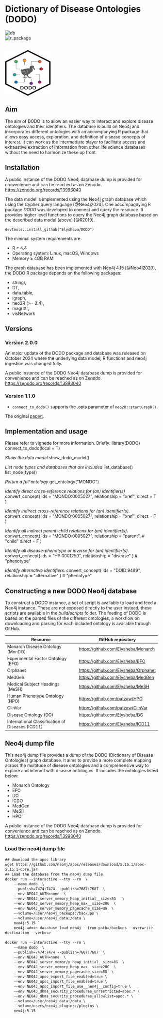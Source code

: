 # Dictionary of Disease Ontologies (DODO)

![db](https://img.shields.io/badge/Database-2.0.0-blue)  
![r_package](https://img.shields.io/badge/R_package-2.0.0-orange) 

</br>

<img src="inst/logo/DODO_hex.png" alt="DODO Logo" width="150" height="150" />

## Aim

The aim of DODO is to allow an easier way to interact and explore disease ontologies and their identifiers. The database is build on Neo4j and incorporates different ontologies with an accompanying R package that allows easy access, exploration, and definition of disease concepts of interest. It can work as the intermediate player to facilitate access and exhaustive extraction of information from other life science databases without the need to harmonize these up front. 

## Installation 

A public instance of the DODO Neo4j database dump is provided for convenience and can be reached as on Zenodo.
https://zenodo.org/records/13993040

The data model is implemented using the Neo4j graph database which using the Cypher query language [@Neo4j2020]. One accompagnying R package *DODO* was developed to connect and query the resource. It provides higher level functions to query the Neo4j graph database based on the described data model (above) [@R2019].

```
devtools::install_github("Elysheba/DODO")
```

The minimal system requirements are: 

- R ≥ 4.4
- Operating system: Linux, macOS, Windows
- Memory ≥ 4GB RAM

The graph database has been implemented with Neo4j 4.15 [@Neo4j2020], the DODO R package depends on the following packages:

-   stringr,
-   DT,
-   data.table,
-   igraph,
-   neo2R (>= 2.4),
-   magrittr,
-   visNetwork


## Versions

### Version 2.0.0

An major update of the DODO package and database was released on October 2024 where the underlying data model, R functions and neo4j ingestion was changed fully.

A public instance of the DODO Neo4j database dump is provided for convenience and can be reached as on Zenodo.
https://zenodo.org/records/13993040

### Version 1.1.0

   - `connect_to_dodo()` supports the .opts parameter of `neo2R::startGraph()`.

The original [paper:](https://doi.org/10.12688/f1000research.25144.1).


## Implementation and usage

Please refer to vignette for more information. Briefly:
library(DODO)
connect_to_dodo(local = T)

*Show the data model*
show_dodo_model()

*List node types and databases that are included*
list_database()
list_node_type()

*Return a full ontology*
get_ontology("MONDO")

*Identify direct cross-reference relations for (an) identifier(s)*
convert_concept(
  ids = "MONDO:0005027",
  relationship = "xref",
  direct = T
)

*Identify indirect cross-reference relations for (an) identifier(s).*
convert_concept(
  ids = "MONDO:0005027",
  relationship = "xref",
  direct = F
)

*Identify all indirect parent-child relations for (an) identifier(s).*
convert_concept(
  ids = "MONDO:0005027",
  relationship = "parent", # "child"
  direct = F
)

*Identify all disease-phenotype or inverse for (an) identifier(s).*
convert_concept(
  ids = "HP:0001250",
  relationship = "disease"
) # "phenotype"

*Identify alternative identifiers.*
convert_concept(
  ids = "DOID:9489",
  relationship = "alternative"
) # "phenotype"



## Constructing a new DODO Neo4j database

To construct a DODO instance, a set of script is available to load and feed a Neo4j instance. These are not exposed directly to the user instead, these scripts are available in the *build/scripts* folder. The feeding of DODO is based on the parsed files of the different ontologies, a workflow on downloading and parsing for each included ontology is available through GitHub.


|Resource | GitHub repository|
|----|-------|
|Monarch Disease Ontology (MonDO) | https://github.com/Elysheba/Monarch |
|Experimental Factor Ontology (EFO) | https://github.com/Elysheba/EFO |
|Orphanet | https://github.com/Elysheba/Orphanet |
|MedGen | https://github.com/Elysheba/MedGen |
|Medical Subject Headings (MeSH) | https://github.com/Elysheba/MeSH |
|Human Phenotype Ontology (HPO) | https://github.com/patzaw/HPO |
|ClinVar | https://github.com/patzaw/ClinVar |
|Disease Ontology (DO) | https://github.com/Elysheba/DO |
|International Classification of Diseases (ICD11) | https://github.com/Elysheba/ICD11 |

## Neo4j dump file

This neo4j dump file provides a dump of the DODO (Dictionary of Disease Ontologies) graph database. It aims to provide a more complete mapping across the multitude of disease ontologies and a comprehensive way to explore and interact with disease ontologies. It includes the ontologies listed below: 

- Monarch Ontology
- EFO
- DO
- ICDO
- MedGen
- MeSH
- HPO


A public instance of the DODO Neo4j database dump is provided for convenience and can be reached as on Zenodo.
https://zenodo.org/records/13993040

### Load the neo4j dump file

```
## download the apoc library
wget https://github.com/neo4j/apoc/releases/download/5.15.1/apoc-5.15.1-core.jar
## Load the database from the neo4j dump file
docker run --interactive --tty --rm  \
    --name dodo  \
    --publish=7474:7474 --publish=7687:7687  \
    --env NEO4J_AUTH=none  \
    --env NEO4J_server_memory_heap_initial__size=8G   \
    --env NEO4J_server_memory_heap_max__size=20G  \
    --env NEO4J_server_memory_pagecache_size=8G  \
    --volume=/user/neo4j_backups:/backups \
    --volume=/user/neo4j_data:/data \
    neo4j:5.15 `
    neo4j-admin database load neo4j --from-path=/backups --overwrite-destination --verbose

docker run --interactive --tty --rm \
    --name dodo  \
    --publish=7474:7474 --publish=7687:7687  \
    --env NEO4J_AUTH=none  \
    --env NEO4J_server_memor/y_heap_initial__size=8G  \
    --env NEO4J_server_memory_heap_max__size=20G  \
    --env NEO4J_server_memory_pagecache_size=8G  \
    --env NEO4J_apoc_export_file_enabled=true \
    --env NEO4J_apoc_import_file_enabled=true \
    --env NEO4J_apoc_import_file_use__neo4j__config=true \
    --env NEO4J_dbms_security_procedures_unrestricted=apoc.* \
    --env NEO4J_dbms_security_procedures_allowlist=apoc.* \
    --volume=/user/neo4j_data:/data \
    --volume/users/neo4j_plugins:/plugins \
    neo4j:5.15
```



